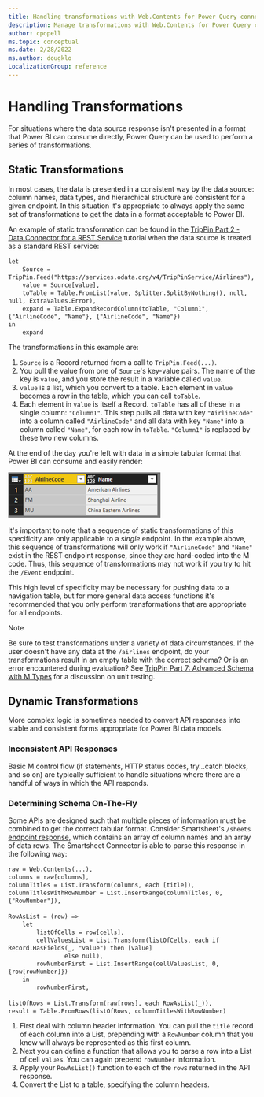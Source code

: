 ```yaml
---
title: Handling transformations with Web.Contents for Power Query connectors
description: Manage transformations with Web.Contents for Power Query connectors
author: cpopell
ms.topic: conceptual
ms.date: 2/28/2022
ms.author: dougklo
LocalizationGroup: reference
---
```


# Handling Transformations
For situations where the data source response isn't presented in a format that Power BI can consume directly, Power Query can be used to perform a series of transformations.
## Static Transformations
In most cases, the data is presented in a consistent way by the data source: column names, data types, and hierarchical structure are consistent for a given endpoint. In this situation it's appropriate to always apply the same set of transformations to get the data in a format acceptable to Power BI.

An example of static transformation can be found in the [TripPin Part 2 - Data Connector for a REST Service](samples/TripPin/2-Rest/README.md) tutorial when the data source is treated as a standard REST service:

```
let
    Source = TripPin.Feed("https://services.odata.org/v4/TripPinService/Airlines"),
    value = Source[value],
    toTable = Table.FromList(value, Splitter.SplitByNothing(), null, null, ExtraValues.Error),
    expand = Table.ExpandRecordColumn(toTable, "Column1", {"AirlineCode", "Name"}, {"AirlineCode", "Name"})
in
    expand
```

The transformations in this example are: 
1. `Source` is a Record returned from a call to `TripPin.Feed(...)`.
2. You pull the value from one of `Source`'s key-value pairs. The name of the key is `value`, and you store the result in a variable called `value`.
3. `value` is a list, which you convert to a table. Each element in `value` becomes a row in the table, which you can call `toTable`.
4. Each element in `value` is itself a Record. `toTable` has all of these in a single column: `"Column1"`. This step pulls all data with key `"AirlineCode"` into a column called `"AirlineCode"` and all data with key `"Name"` into a column called `"Name"`, for each row in `toTable`. `"Column1"` is replaced by these two new columns.

At the end of the day you're left with data in a simple tabular format that Power BI can consume and easily render:

![Data in tabular form.](images/trippin2Airlines.png)

It's important to note that a sequence of static transformations of this specificity are only applicable to a *single* endpoint. In the example above, this sequence of transformations will only work if `"AirlineCode"` and `"Name"` exist in the REST endpoint response, since they are hard-coded into the M code. Thus, this sequence of transformations may not work if you try to hit the `/Event` endpoint. 

This high level of specificity may be necessary for pushing data to a navigation table, but for more general data access functions it's recommended that you only perform transformations that are appropriate for all endpoints.

>[!Note]
> Be sure to test transformations under a variety of data circumstances. If the user doesn't have any data at the `/airlines` endpoint, do your transformations result in an empty table with the correct schema? Or is an error encountered during evaluation? See [TripPin Part 7: Advanced Schema with M Types](samples/TripPin/7-AdvancedSchema/README.md) for a discussion on unit testing.

## Dynamic Transformations
More complex logic is sometimes needed to convert API responses into stable and consistent forms appropriate for Power BI data models.

### Inconsistent API Responses
Basic M control flow (if statements, HTTP status codes, try...catch blocks, and so on) are typically sufficient to handle situations where there are a handful of ways in which the API responds.

### Determining Schema On-The-Fly
Some APIs are designed such that multiple pieces of information must be combined to get the correct tabular format. Consider Smartsheet's `/sheets` [endpoint response], which contains an array of column names and an array of data rows. The Smartsheet Connector is able to parse this response in the following way:

```
raw = Web.Contents(...),
columns = raw[columns],
columnTitles = List.Transform(columns, each [title]),
columnTitlesWithRowNumber = List.InsertRange(columnTitles, 0, {"RowNumber"}),
                
RowAsList = (row) =>
    let
        listOfCells = row[cells],
        cellValuesList = List.Transform(listOfCells, each if Record.HasFields(_, "value") then [value]
                else null),
        rowNumberFirst = List.InsertRange(cellValuesList, 0, {row[rowNumber]})
    in
        rowNumberFirst,

listOfRows = List.Transform(raw[rows], each RowAsList(_)),
result = Table.FromRows(listOfRows, columnTitlesWithRowNumber)
```
1. First deal with column header information. You can pull the `title` record of each column into a List, prepending with a `RowNumber` column that you know will always be represented as this first column.
2. Next you can define a function that allows you to parse a row into a List of cell `value`s. You can again prepend `rowNumber` information.
3. Apply your `RowAsList()` function to each of the `row`s returned in the API response.
4. Convert the List to a table, specifying the column headers.

[endpoint response]: https://smartsheet-platform.github.io/api-docs/#sheets
